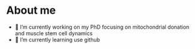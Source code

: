 # About me

- 🔭 I’m currently working on my PhD focusing on mitochondrial donation and muscle stem cell dynamics
- 🌱 I’m currently learning use github 

